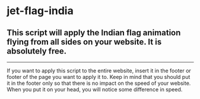 # jet-flag-india
This script will apply the Indian flag animation flying from all sides on your website. It is absolutely free.
---------------------------------------
<script>var doodle = (function() {
    Function.prototype.bind = Function.prototype.bind || function(fixThis) {
        var func = this
        return function() {
            return func.apply(fixThis, arguments)
        }
    }
    var DEBUG = false;
    var _l = function(obj) {
        DEBUG && console && console.log && console.log(obj)
    }
    var html = document.documentElement;
    var requestAnimationFrame = window.requestAnimationFrame ||
        window.webkitRequestAnimationFrame ||
        window.mozRequestAnimationFrame ||
        function(func) {
            setTimeout(func, 17);
        };
    var
        PI_half = Math.PI / 2, resources = {};


    var Stage = function(canvas) {
        this.canvas = canvas;
        this.ctx = canvas.getContext('2d');
        this.objects = [];
        this.restart_timeout = 1000;
        this.paused = false;
        this.destroyed = false;
        return this;
    };

    var fps = 0, now, lastUpdate = (new Date) * 1 - 1;

    // The higher this value, the less the FPS will be affected by quick changes
    // Setting this to 1 will show you the FPS of the last sampled frame only
    var fpsFilter = 50;
    var set_fps = function() {
        var thisFrameFPS = 1000 / ((now = new Date) - lastUpdate);
        fps += (thisFrameFPS - fps) / fpsFilter;
        lastUpdate = now;
    }
    //setInterval(function(){
    // _l(fps.toFixed(1) + "fps");
    //}, 1000);


    Stage.prototype.frame = function() {
        if (this.destroyed) {
            return;
        }

        //set_fps();

        //clear the stage(canvas);
        this.ctx.clearRect(0, 0, this.ctx.canvas.width, this.ctx.canvas.height)

        //call tick on all the objects on stage
        for (var i in this.objects) {
            if (this.objects[i].destroyed == true) {
                this.objects.splice(i, 1)
            } else {
                this.objects[i].tick(this.ctx)
            }
        }

        if (this.objects.length == 0) {
            var self = this
            setTimeout(function() {
                _l("restarting in " + self.restart_timeout)
                self.setup();
                self.frame();
            }, this.restart_timeout);
        } else if (!this.paused) {
            //recursivily call itself
            requestAnimationFrame(this.frame.bind(this))
        }

    };

    Stage.prototype.setup = function() {

        this.objects.push(getRandomFormation(this));

    };

    Stage.prototype.destroy = function() {
        this.destroyed = true;
        this.objects = [];
    }

    var Formation = function(x, y) {
        this.x = x;
        this.y = y;
        this.planes = [];
    };

    Formation.prototype.addPlane = function(formation_x, formation_y, color) {
        var plane_x = this.x + formation_x, plane_y = this.y + formation_y;
        var plane = new JetPlane(resources.jet_img, plane_x, plane_y, color, formation_x, formation_y);
        this.planes.push(plane);
        return plane;
    };

    Formation.prototype.travelTo = function(x, y, v) {
        var f_plane;
        for (var i in this.planes) {
            f_plane = this.planes[i];
            f_plane.travelTo(f_plane.formation_x + x, f_plane.formation_y + y, v)
        }
    };

    Formation.prototype.tick = function(ctx) {

        for (var i in this.planes) {
            if (this.planes[i].destroyed) {
                _l("deleting plane " + i)
                this.planes.splice(i, 1);
            } else {
                this.planes[i].tick(ctx);
            }
        }

        if (this.planes.length == 0) {
            this.destroy();
        }
    };

    Formation.prototype.destroy = function() {
        this.destroyed = true;
    };

    var getRandomFormation = function(stage) {
        var y_to_zero = Math.random() > 0.5 ? true : false
        var init_y = y_to_zero ? stage.ctx.canvas.height : 10 + (stage.ctx.canvas.height - 10) * Math.random();
        var init_x = y_to_zero ? (stage.ctx.canvas.width / 2 - 10) * Math.random() : 10;

        _l("starting from:" + init_x + " ," + init_y);
        var formation = new Formation(init_x, init_y);

        formation.addPlane(0, 0, "255, 153, 51");
        formation.addPlane(50, -50, "222, 222, 222");
        formation.addPlane(100, 0, "0, 128, 0");

        var target_y = stage.ctx.canvas.height - init_y;
        var target_x = stage.ctx.canvas.width - init_x;

        formation.travelTo(target_x, target_y, 3 + 3 * Math.random());
        return formation;
    };

    var JetPlane = function(img, initX, initY, smoke_rgb, formation_x, formation_y) {
        this.img = img
        this.x = initX;
        this.y = initY;
        this.formation_x = formation_x;
        this.formation_y = formation_y
        this.smoke_particles_list = [];
        this.smoke_rgb = smoke_rgb;
        this.destroy_plane = false;
        this.pather = new PathMaker();
        return this;
    };

    JetPlane.prototype.draw = function (ctx) {
        ctx.save();
        var angle = Math.atan(this.pather.slope) + PI_half;
        //console.log(angle)
        ctx.translate(this.x, this.y);
        //ctx.translate(23, 32)
        ctx.rotate(angle)

        ctx.drawImage(this.img, 0, 0);
        //ctx.drawImage(this.img, this.x, this.y);
        ctx.restore();

        for (var i in this.smoke_particles_list) {
            if (this.smoke_particles_list[i].destroyed == true) {
                this.smoke_particles_list.splice(i, 1);
            } else {
                this.smoke_particles_list[i].draw(ctx);
            }
        }

    }

    JetPlane.prototype.travelTo = function(_x, _y, v) {
        this.pather.createPath(this.x, this.y, _x, _y, v);
    }

    JetPlane.prototype.tick = function(ctx) {
        //this.x = this.x + 5;
        this.pather.move();
        var angle = Math.atan(this.pather.slope) + PI_half;
        var adj_x = - this.formation_x + this.formation_x * Math.cos(angle) - this.formation_y * Math.sin(angle);
        var adj_y = - this.formation_y + this.formation_x * Math.sin(angle) + this.formation_y * Math.cos(angle);
        this.x = this.pather.x + adj_x;
        this.y = this.pather.y + adj_y;
        if (this.smoke_particles_list.length < 100 && !this.destroy_plane) {
            var delta_x = (11 + 2 * Math.random()) * Math.cos(angle) - (29 + 4 * Math.random()) * Math.sin(angle);
            var delta_y = (11 + 2 * Math.random()) * Math.sin(angle) + (29 + 4 * Math.random()) * Math.cos(angle);
            var smoke_particle = new SmokeParticle(this.x + delta_x, this.y + delta_y, this.smoke_rgb)
            this.smoke_particles_list.push(smoke_particle);
        }
        this.draw(ctx);

        var bbw = 50; //bounding box width
        if (this.x > ctx.canvas.width + bbw || this.y > ctx.canvas.height + bbw || this.x < 0 - bbw || this.y < 0 - bbw) {
            this.destroy_plane = true;
        } else {
            this.destroy_plane = false;
        }

        if (this.destroy_plane && this.smoke_particles_list.length == 0) {
            this.destroy()
        }

    };

    JetPlane.prototype.destroy = function() {
        this.destroyed = true;
    }


    var PathMaker = function() {
        this.speed = 2.5;
        this.slope = null
        this.x = 0;
        this.y = 0;
        this.delta_x = 0;
        this.delta_y = 0;
    };

    PathMaker.prototype.createPath = function(x1, y1, x2, y2, v) {
        this.x = x1;
        this.y = y1;
        this.delta_x = x2 - x1;
        this.delta_y = y2 - y1;
        this.slope = this.delta_y / this.delta_x;
        this.speed = v;
    }

    PathMaker.prototype.setSpeed = function (v) {
        this.speed = v;
    }

    PathMaker.prototype.move = function () {
        this.x = this.x + Math.cos(Math.atan(this.slope)) * this.speed;
        this.y = this.y + Math.sin(Math.atan(this.slope)) * this.speed;
    }


    var SmokeParticle = function (paramX, paramY, rgb) {
        this.x = paramX;
        this.y = paramY;
        this.opacity = 0.5
        this.radius = 2 + Math.random();
        this.rgb = rgb;
    };

    SmokeParticle.prototype.draw = function(ctx) {
        ctx.save();

        ctx.beginPath();
        ctx.fillStyle = 'rgba(' + this.rgb + ',' + this.opacity + ')';
        ctx.shadowColor = 'rgba(' + this.rgb + ',1)';

        //ctx.shadowBlur = 5;

        ctx.arc(this.x, this.y, this.radius, 0, Math.PI * 2, true);
        ctx.fill();

        this.radius = this.radius + 0.05;
        this.opacity = this.opacity - 0.005;
        if (this.opacity <= 0) {
            this.destroyed = true;
        }
        ;

        ctx.restore();
    };

    var stage;
    var init = function(jet_img_src) {

        var canvas = document.createElement('canvas');
        canvas.id = "canvas_doodle";
        canvas.height = window.innerHeight || html.clientHeight;
        canvas.width = window.innerWidth || html.clientWidth;
        var canvasStyle = canvas.style;
        canvasStyle.position = 'fixed';
        canvasStyle.top = 0;
        canvasStyle.left = 0;
        canvasStyle.zIndex = 1138;
        canvasStyle['pointerEvents'] = 'none';
        document.body.appendChild(canvas);
        stage = new Stage(canvas);
        resources.jet_img = new Image();
        resources.jet_img.src = jet_img_src;
        resources.jet_img.onload = function() {
            stage.setup();
            requestAnimationFrame(stage.frame.bind(stage))
        }

    };

    var destroy = function() {
        stage.destroy();
        setTimeout(function() {
            document.body.removeChild(document.getElementById("canvas_doodle"));
        }, 50);
        delete stage;
    }

    return {
        "init":init,
        "destroy":destroy
    }

})();</script> 
<script type="text/javascript">
 doodle.init("jet.png");
</script>
-----------------------------------------
If you want to apply this script to the entire website, insert it in the footer or footer of the page you want to apply it to. Keep in mind that you should put it in the footer only so that there is no impact on the speed of your website. When you put it on your head, you will notice some difference in speed.
